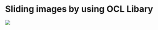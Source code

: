 # Sliding images by using OCL Libary

<img src = "https://s6.gifyu.com/images/ezgif.com-gif-maker-1c931caf5985a4ffa.gif">

